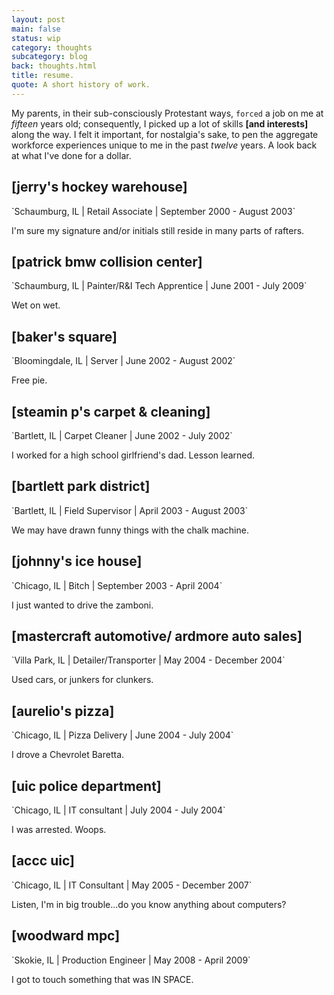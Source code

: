 ```yaml
---
layout: post
main: false
status: wip
category: thoughts
subcategory: blog
back: thoughts.html
title: resume.
quote: A short history of work.
---
```


My parents, in their sub-consciously Protestant ways, `forced` a job on me at _fifteen_ years old; consequently, I picked up a lot of skills **\[and interests\]** along the way. I felt it important, for nostalgia's sake, to pen the aggregate workforce experiences unique to me in the past _twelve_ years. A look back at what I've done for a dollar.

<h2>[jerry's hockey warehouse]</h2>
`Schaumburg, IL | Retail Associate | September 2000 - August 2003`

I'm sure my signature and/or initials still reside in many parts of rafters.

<h2>[patrick bmw collision center]</h2>
`Schaumburg, IL | Painter/R&amp;I Tech Apprentice | June 2001 - July 2009`

Wet on wet.

<h2>[baker's square]</h2>
`Bloomingdale, IL | Server | June 2002 - August 2002`	

Free pie.

<h2>[steamin p's carpet &amp; cleaning]</h2>
`Bartlett, IL | Carpet Cleaner | June 2002 - July 2002`

I worked for a high school girlfriend's dad.  Lesson learned.	

<h2>[bartlett park district]</h2>
`Bartlett, IL | Field Supervisor | April 2003 - August 2003`


We may have drawn funny things with the chalk machine.
	
<h2>[johnny's ice house]</h2>
`Chicago, IL | Bitch | September 2003 - April 2004`

I just wanted to drive the zamboni.

<h2>[mastercraft automotive/ ardmore auto sales]</h2>
`Villa Park, IL | Detailer/Transporter | May 2004 - December 2004`

Used cars, or junkers for clunkers.

<h2>[aurelio's pizza]</h2>
`Chicago, IL | Pizza Delivery | June 2004 - July 2004`

I drove a Chevrolet Baretta.

<h2>[uic police department]</h2>
`Chicago, IL | IT consultant | July 2004 - July 2004`
	
I was arrested.  Woops.
	
<h2>[accc uic]</h2>
`Chicago, IL | IT Consultant | May 2005 - December 2007`

Listen, I'm in big trouble...do you know anything about computers?

<h2>[woodward mpc]</h2>
`Skokie, IL | Production Engineer | May 2008 - April 2009`
	
I got to touch something that was IN SPACE.